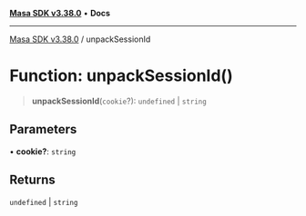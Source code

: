 [**Masa SDK v3.38.0**](../README.md) • **Docs**

***

[Masa SDK v3.38.0](../globals.md) / unpackSessionId

# Function: unpackSessionId()

> **unpackSessionId**(`cookie`?): `undefined` \| `string`

## Parameters

• **cookie?**: `string`

## Returns

`undefined` \| `string`
